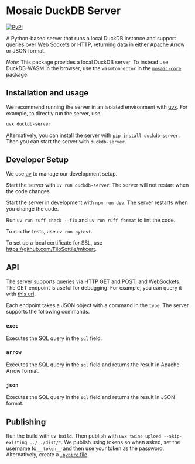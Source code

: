 # Mosaic DuckDB Server

[![PyPi](https://img.shields.io/pypi/v/duckdb-server.svg)](https://pypi.org/project/duckdb-server/)

A Python-based server that runs a local DuckDB instance and support queries over Web Sockets or HTTP, returning data in either [Apache Arrow](https://arrow.apache.org/) or JSON format.

_Note:_ This package provides a local DuckDB server. To instead use DuckDB-WASM in the browser, use the `wasmConnector` in the [`mosaic-core`](https://github.com/uwdata/mosaic/tree/main/packages/mosaic-core) package.

## Installation and usage

We recommend running the server in an isolated environment with [uvx](https://docs.astral.sh/uv/). For example, to directly run the server, use:

```bash
uvx duckdb-server
```

Alternatively, you can install the server with `pip install duckdb-server`. Then you can start the server with `duckdb-server`.

## Developer Setup

We use [uv](https://docs.astral.sh/uv/) to manage our development setup.

Start the server with `uv run duckdb-server`. The server will not restart when the code changes.

Start the server in development with `npm run dev`. The server restarts when you change the code.

Run `uv run ruff check --fix` and `uv run ruff format` to lint the code.

To run the tests, use `uv run pytest`.

To set up a local certificate for SSL, use https://github.com/FiloSottile/mkcert.

## API

The server supports queries via HTTP GET and POST, and WebSockets. The GET endpoint is useful for debugging. For example, you can query it with [this url](<http://localhost:3000/?query={"sql":"select 1","type":"json"}>).

Each endpoint takes a JSON object with a command in the `type`. The server supports the following commands.

### `exec`

Executes the SQL query in the `sql` field.

### `arrow`

Executes the SQL query in the `sql` field and returns the result in Apache Arrow format.

### `json`

Executes the SQL query in the `sql` field and returns the result in JSON format.

## Publishing

Run the build with `uv build`. Then publish with `uvx twine upload --skip-existing ../../dist/*`. We publish using tokens so when asked, set the username to `__token__` and then use your token as the password. Alternatively, create a [`.pypirc` file](https://packaging.python.org/en/latest/guides/distributing-packages-using-setuptools/#create-an-account).

